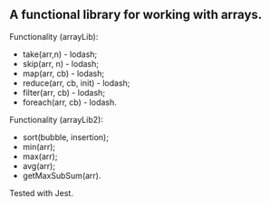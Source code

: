 ## A functional library for working with arrays.

Functionality (arrayLib):

- take(arr,n) - lodash;
- skip(arr, n) - lodash;
- map(arr, cb) - lodash;
- reduce(arr, cb, init) - lodash;
- filter(arr, cb) - lodash;
- foreach(arr, cb) - lodash.


Functionality (arrayLib2):

- sort(bubble, insertion);
- min(arr);
- max(arr);
- avg(arr);
- getMaxSubSum(arr).


Tested with Jest. 
